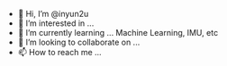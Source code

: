 - 👋 Hi, I’m @inyun2u
- 👀 I’m interested in ...
- 🌱 I’m currently learning ... Machine Learning, IMU, etc
- 💞️ I’m looking to collaborate on ...
- 📫 How to reach me ...

<!---
inyun2u/inyun2u is a ✨ special ✨ repository because its `README.md` (this file) appears on your GitHub profile.
You can click the Preview link to take a look at your changes.
--->
